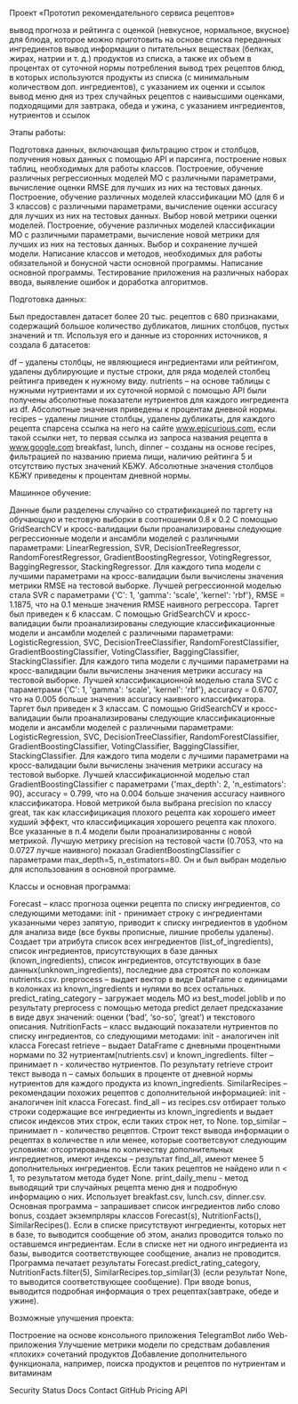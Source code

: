 Проект «Прототип рекомендательного сервиса рецептов»

вывод прогноза и рейтинга с оценкой (невкусное, нормальное, вкусное) для блюда, которое можно приготовить на основе списка переданных ингредиентов
вывод информации о питательных веществах (белках, жирах, натрии и т. д.) продуктов из списка, а также их объем в процентах от суточной нормы потребления
вывод трех рецептов блюд, в которых используются продукты из списка (с минимальным количеством доп. ингредиентов), с указанием их оценки и ссылок
вывод меню дня из трех случайных рецептов с наивысшими оценками, подходящими для завтрака, обеда и ужина, с указанием ингредиентов, нутриентов и ссылок


Этапы работы:

Подготовка данных, включающая фильтрацию строк и столбцов, получения новых данных с помощью API и парсинга, построение новых таблиц, необходимых для работы классов.
Построение, обучение различных регрессионных моделей МО с различными параметрами, вычисление оценки RMSE для лучших из них на тестовых данных.
Построение, обучение различных моделей классификации МО (для 6 и 3 классов) с различными параметрами, вычисление оценки accuracy для лучших из них на тестовых данных.
Выбор новой метрики оценки моделей. Построение, обучение различных моделей классификации МО с различными параметрами, вычисление новой метрики для лучших из них на тестовых данных. Выбор и сохранение лучшей модели.
Написание классов и методов, необходимых для работы обязательной и бонусной части основной программы. Написание основной программы.
Тестирование приложения на различных наборах ввода, выявление ошибок и доработка алгоритмов.


Подготовка данных:

Был предоставлен датасет более 20 тыс. рецептов с 680 признаками, содержащий большое количество дубликатов, лишних столбцов, пустых значений и тп. Используя его и данные из сторонних источников, я создала 6 датасетов:

df – удалены столбцы, не являющиеся ингредиентами или рейтингом, удалены дублирующие и пустые строки, для ряда моделей столбец рейтинга приведен к нужному виду.
nutrients – на основе таблицы с нужными нутриентами и их суточной нормой с помощью API были получены абсолютные показатели нутриентов для каждого ингредиента из df. Абсолютные значения приведены к процентам дневной нормы.
recipes – удалены лишние столбцы, удалены дубликаты, для каждого рецепта спарсена ссылка на него на сайте www.epicurious.com, если такой ссылки нет, то первая ссылка из запроса названия рецепта в www.google.com
breakfast, lunch, dinner – созданы на основе recipes, фильтрацией по названию приема пищи, наличию рейтинга 5 и отсутствию пустых значений КБЖУ. Абсолютные значения столбцов КБЖУ приведены к процентам дневной нормы.


Машинное обучение:

Данные были разделены случайно со стратификацией по таргету на обучающую и тестовую выборки в соотношении 0.8 к 0.2
С помощью GridSearchCV и кросс-валидации были проанализированы следующие регрессионные модели и ансамбли моделей с различными параметрами: LinearRegression, SVR, DecisionTreeRegressor, RandomForestRegressor, GradientBoostingRegressor, VotingRegressor, BaggingRegressor, StackingRegressor. Для каждого типа модели с лучшими параметрами на кросс-валидации были вычислены значения метрики RMSE на тестовой выборке. Лучшей регрессионной моделью стала SVR с параметрами {'C': 1, 'gamma': 'scale', 'kernel': 'rbf'}, RMSE = 1.1875, что на 0.1 меньше значения RMSE наивного регрессора.
Таргет был приведен к 6 классам. С помощью GridSearchCV и кросс-валидации были проанализированы следующие классификационные модели и ансамбли моделей с различными параметрами: LogisticRegression, SVС, DecisionTreeClassifier, RandomForestClassifier, GradientBoostingClassifier, VotingClassifier, BaggingClassifier, StackingClassifier. Для каждого типа модели с лучшими параметрами на кросс-валидации были вычислены значения метрики accuracy на тестовой выборке. Лучшей классификационной моделью стала SVC с параметрами {'C': 1, 'gamma': 'scale', 'kernel': 'rbf'}, accuracy = 0.6707, что на 0.005 больше значения accuracy наивного классификатора.
Таргет был приведен к 3 классам. С помощью GridSearchCV и кросс-валидации были проанализированы следующие классификационные модели и ансамбли моделей с различными параметрами: LogisticRegression, SVС, DecisionTreeClassifier, RandomForestClassifier, GradientBoostingClassifier, VotingClassifier, BaggingClassifier, StackingClassifier. Для каждого типа модели с лучшими параметрами на кросс-валидации были вычислены значения метрики accuracy на тестовой выборке. Лучшей классификационной моделью стал GradientBoostingClassifier с параметрами {'max_depth': 2, 'n_estimators': 90}, accuracy = 0.799, что на 0.004 больше значения accuracy наивного классификатора.
Новой метрикой была выбрана precision по классу great, так как классифицикация плохого рецепта как хорошего имеет худший эффект, что классифицикация хорошего рецепта как плохого.
Все указанные в п.4 модели были проанализированны с новой метрикой. Лучшую метрику precision на тестовой части (0.7053, что на 0.0727 лучше наивного) показал GradientBoostingClassifier с параметрами max_depth=5, n_estimators=80. Он и был выбран моделью для использования в основной программе.

Классы и основная программа:

Forecast – класс прогноза оценки рецепта по списку ингредиентов, со следующими методами: init - принимает строку с ингредиентами указанными через запятую, приводит к списку ингредиентов в удобном для анализа виде (все буквы прописные, лишние пробелы удалены). Создает три атрибута список всех ингредиентов (list_of_ingredients), список ингредиентов, присутствующих в базе данных (known_ingredients), список ингредиентов, отсутствующих в базе данных(unknown_ingredients), последние два строятся по колонкам nutrients.csv. preprocess – выдает вектор в виде DataFrame с единицами в колонках из known_ingredients и нулями во всех остальных. predict_rating_category – загружает модель МО из best_model.joblib и по результату preprocess с помощью метода predict делает предсказание в виде двух значений: оценки (‘bad’, ‘so-so’, ‘great’) и текстового описания.
NutritionFacts – класс выдающий показатели нутриентов по списку ингредиентов, со следующими методами: init - аналогичен init класса Forecast retrieve – выдает DataFrame с дневными процентными нормами по 32 нутриентам(nutrients.csv) и known_ingredients. filter – принимает n - количество нутриентов. По результату retrieve строит текст вывода n – самых больших в проценте от дневной нормы нутриентов для каждого продукта из known_ingredients.
SimilarRecipes – рекомендации похожих рецептов с дополнительной информацией: init - аналогичен init класса Forecast. find_all – из recipes.csv отбирает только строки содержащие все ингредиенты из known_ingredients и выдает список индексов этих строк, если таких строк нет, то None. top_similar – принимает n - количество рецептов. Строит текст вывода информации о рецептах в количестве n или менее, которые соответсвуют следующим условиям: отсортированы по количеству дополнительных ингредиетнов, имеют индексы – результат find_all, имеют менее 5 дополнительных ингредиентов. Если таких рецептов не найдено или n < 1, то результатом метода будет None.
print_daily_menu - метод выводящий три случайных рецепта меню дня и подробную информацию о них. Использует breakfast.csv, lunch.csv, dinner.csv.
Основная программа – запрашивает список ингредиентов либо слово bonus, создает экземпрляры классов Forecast(s), NutritionFacts(), SimilarRecipes(). Если в списке присутствуют ингредиенты, которых нет в базе, то выводится сообщение об этом, анализ проводится только по оставшемся ингредиентам. Если в списке нет ни одного ингредиента из базы, выводится соответствующее сообщение, анализ не проводится. Программа печатает результаты Forecast.predict_rating_category, NutritionFacts.filter(5), SimilarRecipes.top_similar(3) (если результат None, то выводится соответствующее сообщение). При вводе bonus, выводится подробная информация о трех рецептах(завтраке, обеде и ужине).


Возможные улучшения проекта:

Построение на основе консольного приложения TelegramBot либо Web-приложения
Улучшение метрики модели по средствам добавления «плохих» сочетаний продуктов
Добавление дополнительного функционала, например, поиска продуктов и рецептов по нутриентам и витаминам

Security
Status
Docs
Contact GitHub
Pricing
API
